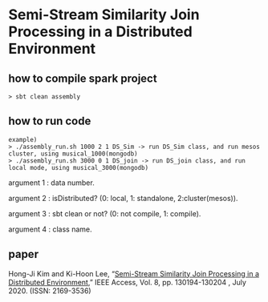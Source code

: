 # Semi-Stream Similarity Join Processing in a Distributed Environment
## how to compile spark project
```
> sbt clean assembly
```
## how to run code
```
example)
> ./assembly_run.sh 1000 2 1 DS_Sim -> run DS_Sim class, and run mesos cluster, using musical_1000(mongodb)  
> ./assembly_run.sh 3000 0 1 DS_join -> run DS_join class, and run local mode, using musical_3000(mongodb)
```
argument 1 : data number.

argument 2 : isDistributed? (0: local, 1: standalone, 2:cluster(mesos)).

argument 3 : sbt clean or not? (0: not compile, 1: compile).

argument 4 : class name.





## paper
Hong-Ji Kim and Ki-Hoon Lee, “[Semi-Stream Similarity Join Processing in a Distributed Environment](https://ieeexplore.ieee.org/document/9141233),” IEEE Access, Vol. 8, pp. 130194-130204 , July 2020. (ISSN: 2169-3536)

